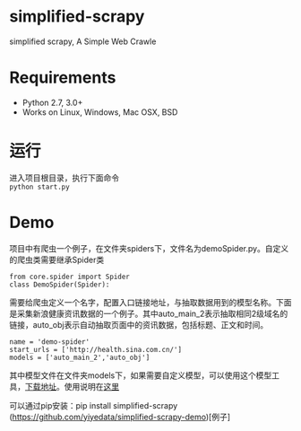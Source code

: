 # simplified-scrapy
simplified scrapy, A Simple Web Crawle
# Requirements
+ Python 2.7, 3.0+
+ Works on Linux, Windows, Mac OSX, BSD
# 运行
进入项目根目录，执行下面命令  
`python start.py`
# Demo
项目中有爬虫一个例子，在文件夹spiders下，文件名为demoSpider.py。自定义的爬虫类需要继承Spider类
```
from core.spider import Spider 
class DemoSpider(Spider):
```
需要给爬虫定义一个名字，配置入口链接地址，与抽取数据用到的模型名称。下面是采集新浪健康资讯数据的一个例子。其中auto_main_2表示抽取相同2级域名的链接，auto_obj表示自动抽取页面中的资讯数据，包括标题、正文和时间。
```
name = 'demo-spider'
start_urls = ['http://health.sina.com.cn/']
models = ['auto_main_2','auto_obj']
```
其中模型文件在文件夹models下，如果需要自定义模型，可以使用这个模型工具，[下载地址](https://github.com/yiyedata/yiyespider/raw/master/publish/yiyeclient_0.9.zip)。使用说明在[这里](https://github.com/yiyedata/yiyespider/raw/master/%E4%B8%80%E4%B8%9A%E5%88%86%E5%B8%83%E5%BC%8F%E9%80%9A%E7%94%A8%E9%87%87%E9%9B%86%E7%B3%BB%E7%BB%9F%E6%A8%A1%E5%9E%8B%E5%B7%A5%E5%85%B7%E6%96%87%E6%A1%A3.docx)

可以通过pip安装：pip install simplified-scrapy
(https://github.com/yiyedata/simplified-scrapy-demo)[例子]

